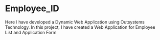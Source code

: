 # Employee_ID
Here I have developed a Dynamic Web Application using Outsystems Technology. In this project, I have created a Web Application for Employee List and Application Form
